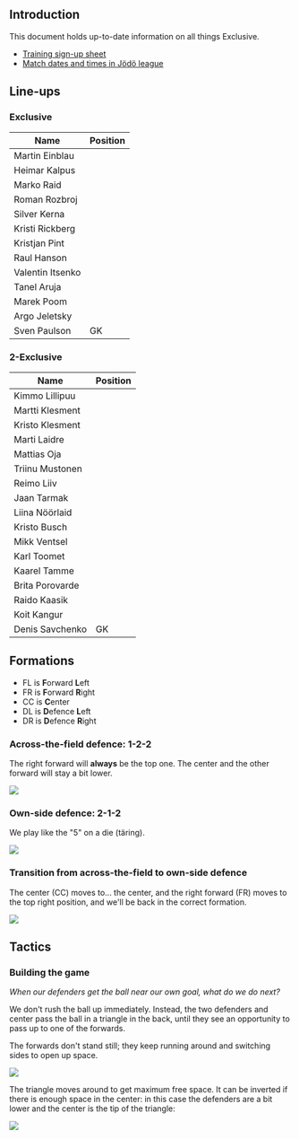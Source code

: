## Introduction

This document holds up-to-date information on all things Exclusive.

* [Training sign-up sheet](https://docs.google.com/spreadsheets/d/1-8pfj0shv6NbSPw79kbuiMgRmklzm7G7/edit#gid=595667172)
* [Match dates and times in Jödö league](https://www.jodo.ee/results-center)


## Line-ups
### Exclusive

| Name             | Position |
| ---------------- | -------- |
| Martin Einblau   |          |
| Heimar Kalpus    |          |
| Marko Raid       |          |
| Roman Rozbroj    |          |
| Silver Kerna     |          |
| Kristi Rickberg  |          |
| Kristjan Pint    |          |
| Raul Hanson      |          |
| Valentin Itsenko |          |
| Tanel Aruja      |          |
| Marek Poom       |          |
| Argo Jeletsky    |          |
| Sven Paulson     | GK       |

### 2-Exclusive

| Name            | Position |
| --------------- | -------- |
| Kimmo Lillipuu  |          |
| Martti Klesment |          |
| Kristo Klesment |          |
| Marti Laidre    |          |
| Mattias Oja     |          |
| Triinu Mustonen |          |
| Reimo Liiv      |          |
| Jaan Tarmak     |          |
| Liina Nöörlaid  |          |
| Kristo Busch    |          |
| Mikk Ventsel    |          |
| Karl Toomet     |          |
| Kaarel Tamme    |          |
| Brita Porovarde |          |
| Raido Kaasik    |          |
| Koit Kangur     |          |
| Denis Savсhenko | GK       |

## Formations

* FL is **F**orward **L**eft
* FR is **F**orward **R**ight
* CC is **C**enter
* DL is **D**efence **L**eft
* DR is **D**efence **R**ight

### Across-the-field defence: 1-2-2

The right forward will **always** be the top one. The center and the other forward will stay a bit lower.

![](cross-field-1-2-2.png)

### Own-side defence: 2-1-2

We play like the "5" on a die (täring).

![](own-side-2-1-2.png)

### Transition from across-the-field to own-side defence

The center (CC) moves to... the center, and the right forward (FR) moves to the top right position, and we'll be back in the correct formation.

![](cross-field-to-own-side.png)

## Tactics

### Building the game

_When our defenders get the ball near our own goal, what do we do next?_

We don't rush the ball up immediately. Instead, the two defenders and center pass the ball in a triangle in the back, until they see an opportunity to pass up to one of the forwards.

The forwards don't stand still; they keep running around and switching sides to open up space.

![](triangle-in-the-back.png)

The triangle moves around to get maximum free space. It can be inverted if there is enough space in the center: in this case the defenders are a bit lower and the center is the tip of the triangle:

![](triangle-in-the-back-2.png)
